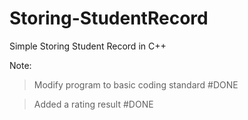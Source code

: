 # Storing-StudentRecord
Simple Storing Student Record in C++

Note: 
> Modify program to basic coding standard #DONE

> Added a rating result #DONE
